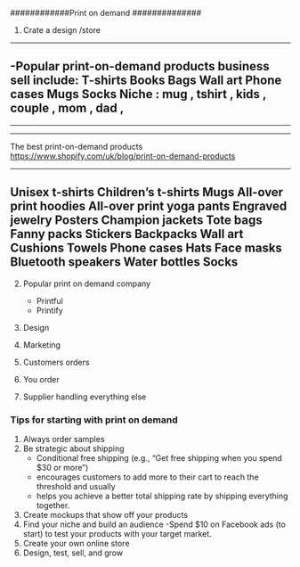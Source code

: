 ############Print on demand ##############

1. Crate a design /store

----------------------------------------------------------------------------------
  -Popular print-on-demand products business sell include:
T-shirts
Books
Bags
Wall art
Phone cases
Mugs
Socks
 Niche : mug , tshirt , kids , couple , mom , dad ,
-----------------------------------------------------------------------------------------
-----------------------------------------------------------------------------------------
-----------------------------------------------------------------------------------
The best print-on-demand products
https://www.shopify.com/uk/blog/print-on-demand-products

------------------------------------------------------------------------------------------
Unisex t-shirts
Children’s t-shirts
Mugs
All-over print hoodies
All-over print yoga pants
Engraved jewelry
Posters
Champion jackets
Tote bags
Fanny packs
Stickers 
Backpacks
Wall art
Cushions
Towels 
Phone cases
Hats
Face masks
Bluetooth speakers
Water bottles
Socks
------------------------------------------------------------------------------------------
2. Popular print on demand company
   - Printful
   - Printify
  
3. Design 

4. Marketing

5. Customers orders

6. You order

7. Supplier handling everything else
   

### Tips for starting with print on demand
 1. Always order samples
2.  Be strategic about shipping
    - Conditional free shipping (e.g., “Get free shipping when you spend $30 or more”)
    -  encourages customers to add more to their cart to reach the threshold and usually
    -  helps you achieve a better total shipping rate by shipping everything together.
3. Create mockups that show off your products
4. Find your niche and build an audience
   -Spend $10 on Facebook ads (to start) to test your products with your target market.
5. Create your own online store
6. Design, test, sell, and grow
   
